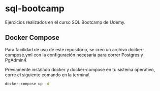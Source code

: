 # sql-bootcamp

Ejercicios realizados en el curso SQL Bootcamp de Udemy.

## Docker Compose

Para facilidad de uso de este repositorio, se creo un archivo docker-compose.yml con la configuración necesaria para correr Postgres y PgAdmin4.

Previamente instalado docker y docker-compose en tu sistema operativo, corre el siguiente comando en la terminal.

```bash
docker-compose up -d
```
